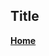 <!DOCTYPE html>
<html>
<head>
  <title>Dr. Mou's Page.</title>
  <link rel="icon" type="image/x-icon" href="/assets/drm.ico">
  <link rel="stylesheet" href="/assets/styles.css">
  <link href="https://fonts.googleapis.com/css2?family=Cormorant+Garamond&display=swap" rel="stylesheet">
</head>
<body>
<div>

## Title

**[Home](index.html)**




</div>
</body>
</html>